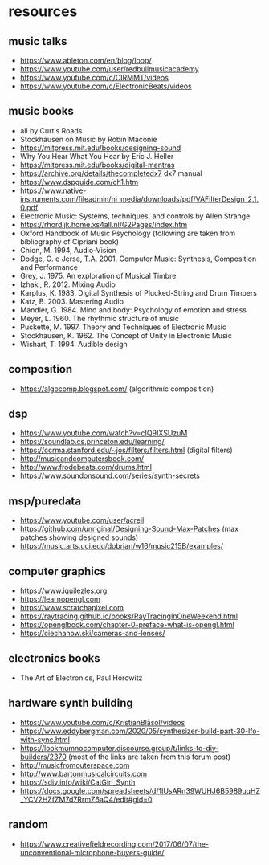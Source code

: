 # resources


## music talks
- https://www.ableton.com/en/blog/loop/
- https://www.youtube.com/user/redbullmusicacademy
- https://www.youtube.com/c/CIRMMT/videos
- https://www.youtube.com/c/ElectronicBeats/videos

## music books
- all by Curtis Roads
- Stockhausen on Music by Robin Maconie
- https://mitpress.mit.edu/books/designing-sound
- Why You Hear What You Hear by Eric J. Heller
- https://mitpress.mit.edu/books/digital-mantras
- https://archive.org/details/thecompletedx7 dx7 manual
- https://www.dspguide.com/ch1.htm
- https://www.native-instruments.com/fileadmin/ni_media/downloads/pdf/VAFilterDesign_2.1.0.pdf
- Electronic Music: Systems, techniques, and controls by Allen Strange
- https://rhordijk.home.xs4all.nl/G2Pages/index.htm
- Oxford Handbook of Music Psychology (following are taken from bibliography of Cipriani book)
- Chion, M. 1994, Audio-Vision
- Dodge, C. e Jerse, T.A. 2001. Computer Music: Synthesis, Composition and Performance
- Grey, J. 1975. An exploration of Musical Timbre
- Izhaki, R. 2012. Mixing Audio
- Karplus, K. 1983. Digital Synthesis of Plucked-String and Drum Timbers
- Katz, B. 2003. Mastering Audio
- Mandler, G. 1984. Mind and body: Psychology of emotion and stress
- Meyer, L. 1960. The rhythmic structure of music
- Puckette, M. 1997. Theory and Techniques of Electronic Music
- Stockhausen, K. 1962. The Concept of Unity in Electronic Music
- Wishart, T. 1994. Audible design

## composition
- https://algocomp.blogspot.com/ (algorithmic composition)

## dsp
- https://www.youtube.com/watch?v=cIQ9IXSUzuM
- https://soundlab.cs.princeton.edu/learning/
- https://ccrma.stanford.edu/~jos/filters/filters.html (digital filters)
- http://musicandcomputersbook.com/
- http://www.frodebeats.com/drums.html
- https://www.soundonsound.com/series/synth-secrets

## msp/puredata
- https://www.youtube.com/user/acreil
- https://github.com/unriginal/Designing-Sound-Max-Patches (max patches showing designed sounds)
- https://music.arts.uci.edu/dobrian/w16/music215B/examples/

## computer graphics
- https://www.iquilezles.org
- https://learnopengl.com
- https://www.scratchapixel.com
- https://raytracing.github.io/books/RayTracingInOneWeekend.html
- https://openglbook.com/chapter-0-preface-what-is-opengl.html
- https://ciechanow.ski/cameras-and-lenses/

## electronics books
- The Art of Electronics, Paul Horowitz

## hardware synth building
- https://www.youtube.com/c/KristianBlåsol/videos
- https://www.eddybergman.com/2020/05/synthesizer-build-part-30-lfo-with-sync.html
- https://lookmumnocomputer.discourse.group/t/links-to-diy-builders/2370 (most of the links are taken from this forum post)
- http://musicfromouterspace.com
- http://www.bartonmusicalcircuits.com
- https://sdiy.info/wiki/CatGirl_Synth
- https://docs.google.com/spreadsheets/d/1IUsARn39WUHJ6B5989uqHZ_YCV2HZfZM7d7RrmZ6aQ4/edit#gid=0

## random
- https://www.creativefieldrecording.com/2017/06/07/the-unconventional-microphone-buyers-guide/ 


